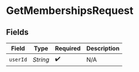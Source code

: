 # GetMembershipsRequest


## Fields

| Field              | Type               | Required           | Description        |
| ------------------ | ------------------ | ------------------ | ------------------ |
| `userId`           | *String*           | :heavy_check_mark: | N/A                |